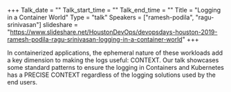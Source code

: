 +++
Talk_date = ""
Talk_start_time = ""
Talk_end_time = ""
Title = "Logging in a Container World"
Type = "talk"
Speakers = ["ramesh-podila", "ragu-srinivasan"]
slideshare = "https://www.slideshare.net/HoustonDevOps/devopsdays-houston-2019-ramesh-podila-ragu-srinivasan-logging-in-a-container-world"
+++

In containerized applications, the ephemeral nature of these workloads add a key dimension to making the logs useful: CONTEXT. Our talk showcases some standard patterns to ensure the logging in Containers and Kubernetes has a PRECISE CONTEXT regardless of the logging solutions used by the end users.